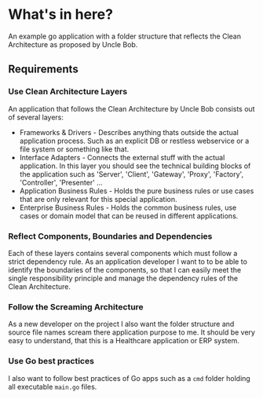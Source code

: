 # What's in here?
An example go application with a folder structure that reflects the Clean Architecture as proposed by Uncle Bob.

## Requirements

### Use Clean Architecture Layers
An application that follows the Clean Architecture by Uncle Bob consists out of several layers:

- Frameworks & Drivers - Describes anything thats outside the actual application process. Such as an explicit DB or restless webservice or a file system or something like that. 
- Interface Adapters - Connects the external stuff with the actual application. In this layer you should see the technical building blocks of the application such as 'Server', 'Client', 'Gateway', 'Proxy', 'Factory', 'Controller', 'Presenter' ...
- Application Business Rules - Holds the pure business rules or use cases that are only relevant for this special application. 
- Enterprise Business Rules - Holds the common business rules, use cases or domain model that can be reused in different applications.

### Reflect Components, Boundaries and Dependencies
Each of these layers contains several components which must follow a strict dependency rule. As an application developer I want to to be able to identify the boundaries of the components, so that I can easily meet the single responsibility principle and manage the dependency rules of the Clean Architecture.

### Follow the Screaming Architecture
As a new developer on the project I also want the folder structure and source file names scream there application purpose to me. It should be very easy to understand, that this is a Healthcare application or ERP system.

### Use Go best practices
I also want to follow best practices of Go apps such as a ```cmd``` folder holding all executable ```main.go``` files.
